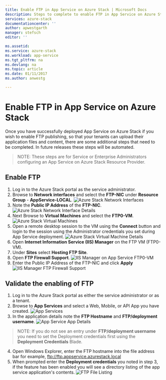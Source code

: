 ```yaml
---
title: Enable FTP in App Service on Azure Stack | Microsoft Docs
description: Steps to complete to enable FTP in App Service on Azure Stack
services: azure-stack
documentationcenter: ''
author: apwestgarth
manager: stefsch
editor: ''

ms.assetid: 
ms.service: azure-stack
ms.workload: app-service
ms.tgt_pltfrm: na
ms.devlang: na
ms.topic: article
ms.date: 01/11/2017
ms.author: anwestg

---
```

# Enable FTP in App Service on Azure Stack

Once you have successfully deployed App Service on Azure Stack if you wish to enable FTP publishing, so that your tenants can upload their application files and content, there are some additional steps that need to be completed.  In future releases these steps will be automated.

> NOTE:
> These steps are for Service or Enterprise Administrators configuring an App Service on Azure Stack Resource Provider.

## Enable FTP

1.  Log in to the Azure Stack portal as the service administrator.
2.  Browse to **Network interfaces** and select the **FTP-NIC** under **Resource Group** - **AppService-LOCAL**. ![Azure Stack Network Interfaces][1]
3.  Note the **Public IP Address** of the **FTP-NIC**. 
![Azure Stack Network Interface Details][2]
4.  Next Browse to **Virtual Machines** and select the **FTP0-VM**. ![Azure Stack Virtual Machines][3]
5.  Open a remote desktop session to the VM using the **Connect** button and login to the session using the Administrator credentials you set during App Service deployment. ![Azure Stack Virtual Machine Details][4]
6.  Open **Internet Information Service (IIS) Manager** on the FTP VM (FTP0-VM).
7.  Under **Sites** select **Hosting FTP Site**.
8.  Open **FTP Firewall Support**. ![IIS Manager on App Service FTP0-VM][5]
9.  Enter the Public IP Address of the FTP-NIC and click **Apply** ![IIS Manager FTP Firewall Support][6]

## Validate the enabling of FTP

1.  Log in to the Azure Stack portal as either the service administrator or as a tenant.
2.  Browse to **App Services** and select a Web, Mobile, or API App you have created. ![App Services][7]
3.  In the application details note the **FTP Hostname** and **FTP/deployment username**. ![App Service App Details][8]
> NOTE:
> If you do not see an entry under **FTP/deployment username** you need to set the Deployment credentials first using the **Deployment Credentials** Blade.
4.  Open Windows Explorer, enter the FTP hostname into the file address bar for example, ftp://ftp.appservice.azurestack.local
5.  When prompted enter the **Deployment credentials** you noted in step 3, if the feature has been enabled you will see a directory listing of the app service application's contents. ![FTP File Listing][9]
<!--Image references-->
[1]: ./media/azure-stack-app-service-enable-ftp/azure-stack-app-service-enable-ftp-network-interfaces.png
[2]: ./media/azure-stack-app-service-enable-ftp/azure-stack-app-service-enable-ftp-network-interface-details.png
[3]: ./media/azure-stack-app-service-enable-ftp/azure-stack-app-service-enable-ftp-virtual-machines.png
[4]: ./media/azure-stack-app-service-enable-ftp/azure-stack-app-service-enable-ftp-virtual-machines-FTP0-VM.png
[5]: ./media/azure-stack-app-service-enable-ftp/azure-stack-app-service-enable-ftp-IIS-Manager.png
[6]: ./media/azure-stack-app-service-enable-ftp/azure-stack-app-service-enable-ftp-IIS-Manager-FTP-Firewall-Support.png
[7]: ./media/azure-stack-app-service-enable-ftp/azure-stack-app-service-enable-ftp-validate-app-services.png
[8]: ./media/azure-stack-app-service-enable-ftp/azure-stack-app-service-enable-ftp-validate-app-service-app-detail.png
[9]: ./media/azure-stack-app-service-enable-ftp/azure-stack-app-service-enable-ftp-validate-ftp-file-listing.png